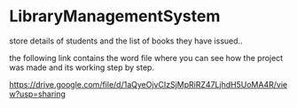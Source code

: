 # LibraryManagementSystem
store details of students and the list of books they have issued..

the following link contains the word file where you can see how the project was made and its working step by step.

https://drive.google.com/file/d/1aQyeOjvCIzSjMpRiRZ47LjhdH5UoMA4R/view?usp=sharing

